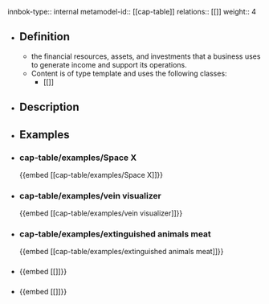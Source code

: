 innbok-type:: internal
metamodel-id:: [[cap-table]]
relations:: [[]]
weight:: 4

- ## Definition
  - the financial resources, assets, and investments that a business uses to generate income and support its operations.
  - Content is of type template and uses the following classes:
    - [[]]
- ## Description
- ## Examples
- ### cap-table/examples/Space X
  {{embed [[cap-table/examples/Space X]]}}
- ### cap-table/examples/vein visualizer
  {{embed [[cap-table/examples/vein visualizer]]}}
- ### cap-table/examples/extinguished animals meat
  {{embed [[cap-table/examples/extinguished animals meat]]}}
- ### 
  {{embed [[]]}}
- ### 
  {{embed [[]]}}


